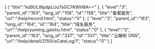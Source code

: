 [
	{
		"title":"kd9ULWpdpLUu7sGC7KWH8A=="
	},
	{
		"level":"3",
		"parent_id":"163",
		"lang_id":"158",
		"id":"158",
		"title":"备案服务",
		"url":"/help/record.html",
		"status":"0"
	},
	{
		"level":"3",
		"parent_id":"163",
		"lang_id":"164",
		"id":"164",
		"title":"域名服务",
		"url":"/help/yuming_gaishu.html",
		"status":"0"
	},
	{
		"level":"3",
		"parent_id":"163",
		"lang_id":"337",
		"id":"337",
		"title":"云解析 DNS",
		"url":"/help/detail/2150/isCateLog/1",
		"status":"0"
	}
]